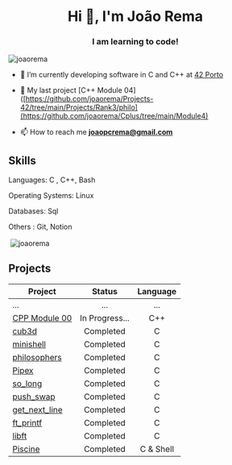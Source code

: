 <h1 align="center">Hi 👋, I'm João Rema</h1>
<h3 align="center">I am learning to code!</h3>

<p align="left"> <img src="https://komarev.com/ghpvc/?username=joaorema&label=Profile%20views&color=0e75b6&style=flat" alt="joaorema" /> </p>

- 🔭 I’m currently developing software in C and C++ at [42 Porto](https://www.42porto.com/pt/)

- 🌱 My last project [C++ Module 04]([https://github.com/joaorema/Projects-42/tree/main/Projects/Rank3/philo](https://github.com/joaorema/Cplus/tree/main/Module4)

- 📫 How to reach me **joaopcrema@gmail.com**

</p>

## Skills

<p>Languages: C , C++, Bash<p>
<p>Operating Systems: Linux<p>
<p>Databases: Sql<p>
<p>Others : Git, Notion<p>

</p>

<p>&nbsp;<img align="center" src="https://github-readme-stats.vercel.app/api?username=joaorema&show_icons=true&locale=en" alt="joaorema" /></p>

</p>

## Projects

| Project | Status   | Language |
| ---- | :--: | :--:
| ... | ... | ... | ... |
| [CPP Module 00](https://github.com/joaorema/Cplus/tree/main/Module0) | In Progress... | C++ 
| [cub3d](https://github.com/joaorema/cub3d) | Completed | C        
| [minishell](https://github.com/joaorema/Minishell) | Completed | C       
| [philosophers](https://github.com/joaorema/Projects-42/tree/main/Projects/Rank3/philo) | Completed | C      
| [Pipex](https://github.com/joaorema/Projects-42/tree/main/Projects/Rank2/Pipex) | Completed | C 
| [so_long](https://github.com/joaorema/Projects-42/tree/main/Projects/Rank2/So_Long) | Completed | C 
| [push_swap](https://github.com/joaorema/Projects-42/tree/main/Projects/Rank2/Push_swap) | Completed | C 
| [get_next_line](https://github.com/joaorema/Projects-42/tree/main/Projects/Rank1/Get_next_line) | Completed | C 
| [ft_printf](https://github.com/joaorema/Projects-42/tree/main/Projects/Rank1/ft_printf) | Completed | C  
| [libft](https://github.com/joaorema/Projects-42/tree/main/Projects/Rank0) | Completed | C  
| [Piscine](https://github.com/joaorema/Pescine-42) | Completed | C & Shell       | :swimmer::white_check_mark: :swimmer: :white_check_mark: |
